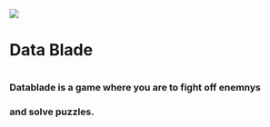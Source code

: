 ![](https://media.tenor.com/Tyj7kRcilx8AAAAd/spin-fish.gif)
<H1>    Data Blade<H1>
 <H3> Datablade is a game where you are to fight off enemnys<h3>
   <h3> and solve puzzles.<h3>
